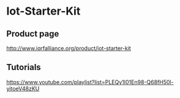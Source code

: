 # Iot-Starter-Kit

## Product page

http://www.iqrfalliance.org/product/iot-starter-kit

## Tutorials

https://www.youtube.com/playlist?list=PLEQy1I01En98-Q68fH50l-yjtoeV48zKU
